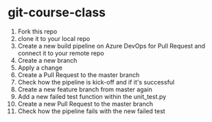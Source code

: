 # git-course-class

1. Fork this repo
1. clone it to your local repo
1. Create a new build pipeline on Azure DevOps for Pull Request and connect it to your remote repo
1. Create a new branch
1. Apply a change
1. Create a Pull Request to the master branch
1. Check how the pipeline is kick-off and if it's successful
1. Create a new feature branch from master again
1. Add a new failed test function within the unit_test.py
1. Create a new Pull Request to the master branch
1. Check how the pipeline fails with the new failed test
